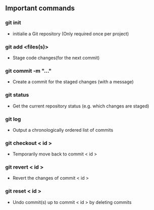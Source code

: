 ## Important commands

### git init

- initialie a Git repository (Only required once per project)

### git add <files(s)>

- Stage code changes(for the next commit)

### git commit -m "..."

- Create a commit for the staged changes (with a message)

### git status

- Get the current repository status (e.g. which changes are staged)

### git log

- Output a chronologically ordered list of commits

### git checkout < id >

- Temporarily move back to commit < id >

### git revert < id >

- Revert the changes of commit < id >

### git reset < id >

- Undo commit(s) up to commit < id > by deleting commits
